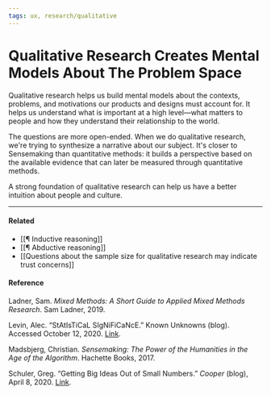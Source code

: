 ```yaml
---
tags: ux, research/qualitative
---
```


# Qualitative Research Creates Mental Models About The Problem Space

Qualitative research helps us build mental models about the contexts, problems,
and motivations our products and designs must account for. It helps us
understand what is important at a high level—what matters to people and how they
understand their relationship to the world.

The questions are more open-ended. When we do qualitative research, we're trying
to synthesize a narrative about our subject. It's closer to Sensemaking than
quantitative methods: it builds a perspective based on the available evidence
that can later be measured through quantitative methods.

A strong foundation of qualitative research can help us have a better intuition
about people and culture.

---

#### Related

- [[¶ Inductive reasoning]]
- [[¶ Abductive reasoning]]
- [[Questions about the sample size for qualitative research may indicate trust concerns]]

#### Reference

Ladner, Sam. _Mixed Methods: A Short Guide to Applied Mixed Methods Research_.
Sam Ladner, 2019.

Levin, Alec. “StAtIsTiCaL SIgNiFiCaNcE.” Known Unknowns (blog). Accessed October
12, 2020. [Link](https://knownunknowns.substack.com/p/statistical-significance).

Madsbjerg, Christian. _Sensemaking: The Power of the Humanities in the Age of
the Algorithm_. Hachette Books, 2017.

Schuler, Greg. “Getting Big Ideas Out of Small Numbers.” _Cooper_ (blog), April
8, 2020.
[Link](https://www.cooper.com/journal/2013/05/getting-big-ideas-out-of-small-research/).
